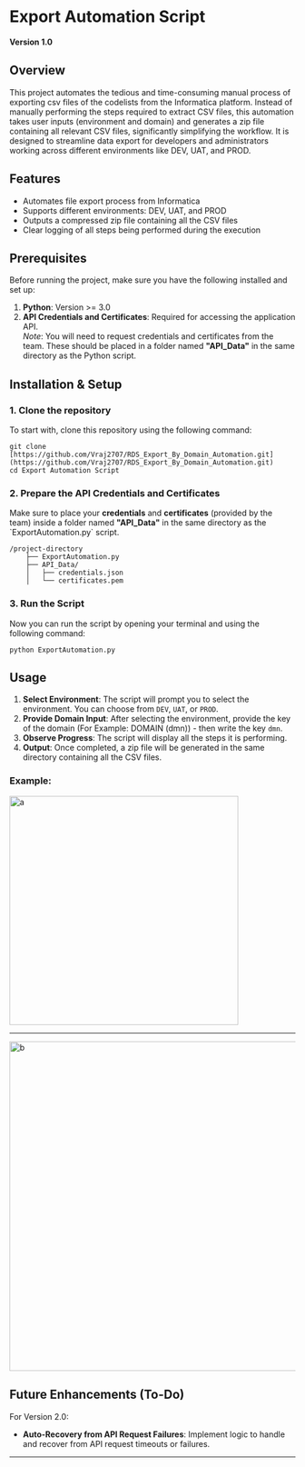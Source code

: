 
# Export Automation Script

**Version 1.0**

## Overview

This project automates the tedious and time-consuming manual process of exporting csv files of the codelists from the Informatica platform. Instead of manually performing the steps required to extract CSV files, this automation takes user inputs (environment and domain) and generates a zip file containing all relevant CSV files, significantly simplifying the workflow. It is designed to streamline data export for developers and administrators working across different environments like DEV, UAT, and PROD.

## Features

- Automates file export process from Informatica
- Supports different environments: DEV, UAT, and PROD
- Outputs a compressed zip file containing all the CSV files
- Clear logging of all steps being performed during the execution

## Prerequisites

Before running the project, make sure you have the following installed and set up:

1. **Python**: Version >= 3.0
2. **API Credentials and Certificates**: Required for accessing the application API.  
   _Note_: You will need to request credentials and certificates from the team. These should be placed in a folder named **"API_Data"** in the same directory as the Python script.

## Installation & Setup

### 1. Clone the repository

To start with, clone this repository using the following command:

```
git clone [https://github.com/Vraj2707/RDS_Export_By_Domain_Automation.git](https://github.com/Vraj2707/RDS_Export_By_Domain_Automation.git)
cd Export Automation Script
```

### 2. Prepare the API Credentials and Certificates

Make sure to place your **credentials** and **certificates** (provided by the team) inside a folder named **"API_Data"** in the same directory as the \`ExportAutomation.py\` script.

```
/project-directory
    ├── ExportAutomation.py
    ├── API_Data/
    │   ├── credentials.json
    │   └── certificates.pem
```

### 3. Run the Script

Now you can run the script by opening your terminal and using the following command:

```
python ExportAutomation.py
```

## Usage

1. **Select Environment**: The script will prompt you to select the environment. You can choose from `DEV`, `UAT`, or `PROD`.
2. **Provide Domain Input**: After selecting the environment, provide the key of the domain (For Example: DOMAIN (dmn)) - then write the key `dmn`.
3. **Observe Progress**: The script will display all the steps it is performing.
4. **Output**: Once completed, a zip file will be generated in the same directory containing all the CSV files.

### Example:

<img width="403" alt="a" src="https://github.com/user-attachments/assets/cff39fff-7fd4-4d03-896b-6ba083744612">

---

<img width="580" alt="b" src="https://github.com/user-attachments/assets/233afdbf-554f-4444-98cf-bcac93a0a994">

## Future Enhancements (To-Do)

For Version 2.0:
- **Auto-Recovery from API Request Failures**: Implement logic to handle and recover from API request timeouts or failures.

---
